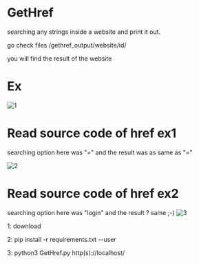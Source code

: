 # GetHref
searching any strings inside a website and print it out.

go check files /gethref_output/website/id/

you will find the result of the website

# Ex
![1](https://user-images.githubusercontent.com/48766198/78231673-dba67300-74db-11ea-98bb-0eb5595b0b1e.png)
# Read source code of href ex1
searching option here was "=" and the result was as same as "="

![2](https://user-images.githubusercontent.com/48766198/78231680-dd703680-74db-11ea-8964-9f4ba27a2246.png)

# Read source code of href ex2
searching option here was "login" and the result ? same ;-)
![3](https://user-images.githubusercontent.com/48766198/78231687-dea16380-74db-11ea-9034-9af9074a6145.png)


1: download

2: pip install -r requirements.txt --user

3: python3 GetHref.py http(s)://localhost/
